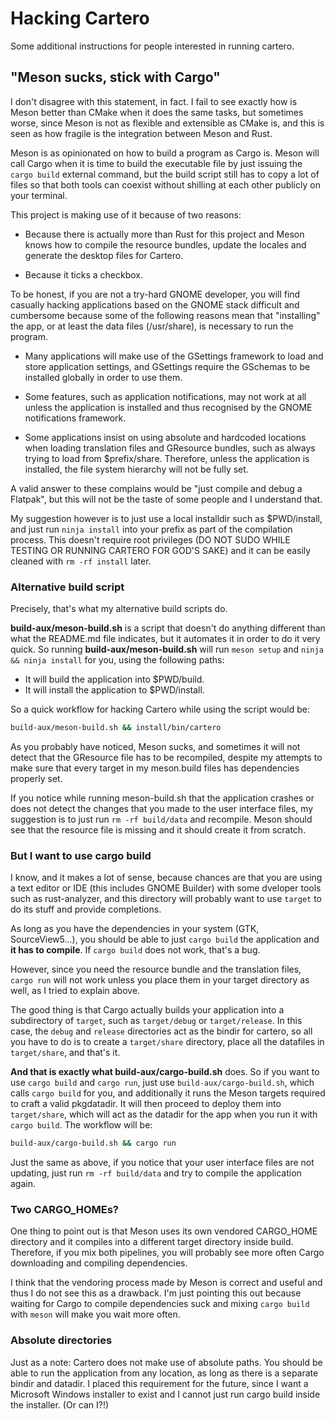 # Hacking Cartero

Some additional instructions for people interested in running cartero.

## "Meson sucks, stick with Cargo"

I don't disagree with this statement, in fact. I fail to see exactly how is
Meson better than CMake when it does the same tasks, but sometimes worse, since
Meson is not as flexible and extensible as CMake is, and this is seen as how
fragile is the integration between Meson and Rust.

Meson is as opinionated on how to build a program as Cargo is. Meson will call
Cargo when it is time to build the executable file by just issuing the `cargo
build` external command, but the build script still has to copy a lot of files
so that both tools can coexist without shilling at each other publicly on your
terminal.

This project is making use of it because of two reasons:

* Because there is actually more than Rust for this project and Meson knows
  how to compile the resource bundles, update the locales and generate the
  desktop files for Cartero.

* Because it ticks a checkbox.

To be honest, if you are not a try-hard GNOME developer, you will find casually
hacking applications based on the GNOME stack difficult and cumbersome because
some of the following reasons mean that "installing" the app, or at least the
data files (/usr/share), is necessary to run the program.

* Many applications will make use of the GSettings framework to load and store
  application settings, and GSettings require the GSchemas to be installed
  globally in order to use them.

* Some features, such as application notifications, may not work at all unless
  the application is installed and thus recognised by the GNOME notifications
  framework.

* Some applications insist on using absolute and hardcoded locations when
  loading translation files and GResource bundles, such as always trying to load
  from $prefix/share. Therefore, unless the application is installed, the file
  system hierarchy will not be fully set.

A valid answer to these complains would be "just compile and debug a Flatpak",
but this will not be the taste of some people and I understand that.

My suggestion however is to just use a local installdir such as $PWD/install,
and just run `ninja install` into your prefix as part of the compilation
process. This doesn't require root privileges (DO NOT SUDO WHILE TESTING OR
RUNNING CARTERO FOR GOD'S SAKE) and it can be easily cleaned with `rm -rf
install` later.

### Alternative build script

Precisely, that's what my alternative build scripts do.

**build-aux/meson-build.sh** is a script that doesn't do anything different than
what the README.md file indicates, but it automates it in order to do it very
quick. So running **build-aux/meson-build.sh** will run `meson setup` and `ninja
&& ninja install` for you, using the following paths:

* It will build the application into $PWD/build.
* It will install the application to $PWD/install.

So a quick workflow for hacking Cartero while using the script would be:

```sh
build-aux/meson-build.sh && install/bin/cartero
```

As you probably have noticed, Meson sucks, and sometimes it will not detect that
the GResource file has to be recompiled, despite my attempts to make sure that
every target in my meson.build files has dependencies properly set.

If you notice while running meson-build.sh that the application crashes or does
not detect the changes that you made to the user interface files, my suggestion
is to just run `rm -rf build/data` and recompile. Meson should see that the
resource file is missing and it should create it from scratch.

### But I want to use cargo build

I know, and it makes a lot of sense, because chances are that you are using a
text editor or IDE (this includes GNOME Builder) with some dveloper tools such
as rust-analyzer, and this directory will probably want to use `target` to do
its stuff and provide completions.

As long as you have the dependencies in your system (GTK, SourceView5...), you
should be able to just `cargo build` the application and **it has to compile**.
If `cargo build` does not work, that's a bug.

However, since you need the resource bundle and the translation files, `cargo
run` will not work unless you place them in your target directory as well, as I
tried to explain above.

The good thing is that Cargo actually builds your application into a
subdirectory of `target`, such as `target/debug` or `target/release`. In this
case, the `debug` and `release` directories act as the bindir for cartero, so
all you have to do is to create a `target/share` directory, place all the
datafiles in `target/share`, and that's it.

**And that is exactly what build-aux/cargo-build.sh** does. So if you want to
use `cargo build` and `cargo run`, just use `build-aux/cargo-build.sh`, which
calls `cargo build` for you, and additionally it runs the Meson targets required
to craft a valid pkgdatadir. It will then proceed to deploy them into
`target/share`, which will act as the datadir for the app when you run it with
`cargo build`. The workflow will be:

```sh
build-aux/cargo-build.sh && cargo run
```

Just the same as above, if you notice that your user interface files are not
updating, just run `rm -rf build/data` and try to compile the application again.

### Two CARGO_HOMEs?

One thing to point out is that Meson uses its own vendored CARGO_HOME directory
and it compiles into a different target directory inside build. Therefore, if
you mix both pipelines, you will probably see more often Cargo downloading and
compiling dependencies.

I think that the vendoring process made by Meson is correct and useful and thus
I do not see this as a drawback. I'm just pointing this out because waiting for
Cargo to compile dependencies suck and mixing `cargo build` with `meson` will
make you wait more often.

### Absolute directories

Just as a note: Cartero does not make use of absolute paths. You should be able
to run the application from any location, as long as there is a separate bindir
and datadir. I placed this requirement for the future, since I want a Microsoft
Windows installer to exist and I cannot just run cargo build inside the
installer. (Or can I?!)
